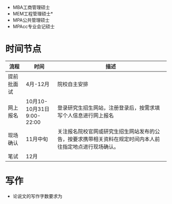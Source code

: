 # 
+ MBA工商管理硕士
+ MEM工程管理硕士*
+ MPA公共管理硕士
+ MPAcc专业会记硕士


# 时间节点
|流程|时间|描述
|----|----|----|
|提前批面试|4月-12月|院校自主安排|
|网上报名|10月10-10月31日<br>9:00-22:00|登录研究生招生网站，注册登录后，按需求填写个人信息进行网上报名|
|现场确认|11月中旬|关注报名院校官网或研究生招生网站发布的公告，按要求携带相关资料在规定时间内本人前往指定地点进行现场确认。
|笔试|12月



# 写作

+ 论说文的写作字数要求为